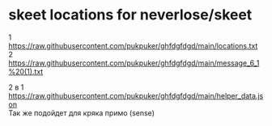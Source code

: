 # skeet locations for neverlose/skeet
1  
https://raw.githubusercontent.com/pukpuker/ghfdgfdgd/main/locations.txt  
2  
https://raw.githubusercontent.com/pukpuker/ghfdgfdgd/main/message_6_1%20(1).txt

2 в 1  
https://raw.githubusercontent.com/pukpuker/ghfdgfdgd/main/helper_data.json  
Так же подойдет для кряка примо (sense)
